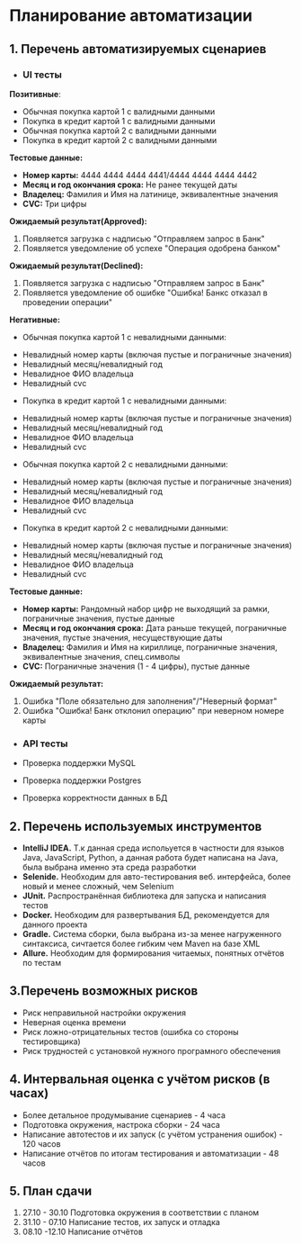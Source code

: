 # Планирование автоматизации

## 1. Перечень автоматизируемых сценариев

- ### UI тесты

**Позитивные**:
- Обычная покупка картой 1 с валидными данными
- Покупка в кредит картой 1 с валидными данными
- Обычная покупка картой 2 с валидными данными
- Покупка в кредит картой 2 с валидными данными


**Тестовые данные:**

- **Номер карты:** 4444 4444 4444 4441/4444 4444 4444 4442
- **Месяц и год окончания срока:** Не ранее текущей даты
- **Владелец:** Фамилия и Имя на латинице, эквивалентные значения
- **CVC:** Три цифры

**Ожидаемый результат(Approved):**

1. Появляется загрузка с надписью "Отправляем запрос в Банк"
1. Появляется уведомление об успехе "Операция одобрена банком"

**Ожидаемый результат(Declined):**

1. Появляется загрузка с надписью "Отправляем запрос в Банк"
1. Появляется уведомление об ошибке "Ошибка! Банкс отказал в проведении операции"


**Негативные:**
+ Обычная покупка картой 1 с невалидными данными:
- Невалидный номер карты (включая пустые и пограничные значения)
- Невалидный месяц/невалидный год
- Невалидное ФИО владельца
- Невалидный cvc

+ Покупка в кредит картой 1 с невалидными данными:
- Невалидный номер карты (включая пустые и пограничные значения)
- Невалидный месяц/невалидный год
- Невалидное ФИО владельца
- Невалидный cvc


+ Обычная покупка картой 2 с невалидными данными:
- Невалидный номер карты (включая пустые и пограничные значения)
- Невалидный месяц/невалидный год
- Невалидное ФИО владельца
- Невалидный cvc

+ Покупка в кредит картой 2 с невалидными данными:
- Невалидный номер карты (включая пустые и пограничные значения)
- Невалидный месяц/невалидный год
- Невалидное ФИО владельца
- Невалидный cvc

**Тестовые данные:**

- **Номер карты:** Рандомный набор цифр не выходящий за рамки, пограничные значения, пустые данные
- **Месяц и год окончания срока:** Дата раньше текущей, пограничные значения, пустые значения, несуществующие даты
- **Владелец:** Фамилия и Имя на кириллице, пограничные значения, эквивалентные значения, спец.символы
- **CVC:** Пограничные значения (1 - 4 цифры), пустые данные

**Ожидаемый результат:**
1. Ошибка "Поле обязательно для заполнения"/"Неверный формат"
2. Ошибка "Ошибка! Банк отклонил операцию" при неверном номере карты


- ### API тесты

- Проверка поддержки MySQL
- Проверка поддержки Postgres
- Проверка корректности данных в БД

## 2. Перечень используемых инструментов


* **IntelliJ IDEA.** Т.к данная среда испольуется в частности для языков Java, JavaScript, Python, а данная работа будет написана на Java, была выбрана именно эта среда разработки
* **Selenide.** Необходим для авто-тестирования веб. интерфейса, более новый и менее сложный, чем Selenium
* **JUnit.** Распространённая библиотека для запуска и написания тестов
* **Docker.** Необходим для развертывания БД, рекомендуется для данного проекта
* **Gradle.** Cистема сборки, была выбрана из-за менее нагруженного синтаксиса, сичтается более гибким чем Maven на базе XML
* **Allure.** Необходим для формирования читаемых, понятных отчётов по тестам


## 3.Перечень возможных рисков

* Риск неправильной настройки окружения
* Неверная оценка времени
* Риск ложно-отрицательных тестов (ошибка со стороны тестировщика)
* Риск трудностей с установкой нужного програмного обеспечения


## 4. Интервальная оценка с учётом рисков (в часах)
* Более детальное продумывание сценариев - 4 часа
* Подготовка окружения, настрока сборки - 24 часа
* Написание автотестов и их запуск (с учётом устранения ошибок) - 120 часов
* Написание отчётов по итогам тестирования и автоматизации - 48 часов


## 5. План сдачи
1. 27.10 - 30.10 Подготовка окружения в соответствии с планом
2. 31.10 - 07.10 Написание тестов, их запуск и отладка
3. 08.10 -12.10 Написание отчётов


